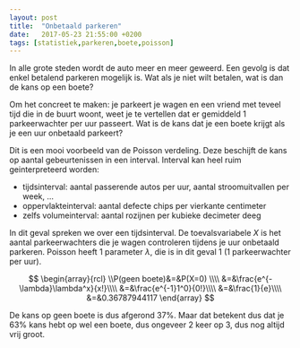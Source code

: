 ```yaml
---
layout: post
title:  "Onbetaald parkeren"
date:   2017-05-23 21:55:00 +0200
tags: [statistiek,parkeren,boete,poisson]
---
```

In alle grote steden wordt de auto meer en meer geweerd. Een gevolg is dat enkel betalend parkeren mogelijk is. Wat als je niet wilt betalen,
 wat is dan de kans op een boete?
 
Om het concreet te maken: je parkeert je wagen en een vriend met teveel tijd die in de buurt woont, weet je te vertellen dat er gemiddeld 1 
parkeerwachter per uur passeert. Wat is de kans dat je een boete krijgt als je een uur onbetaald parkeert?

Dit is een mooi voorbeeld van de Poisson verdeling. Deze beschijft de kans op aantal gebeurtenissen in een interval. Interval kan heel ruim
geinterpreteerd worden: 

* tijdsinterval: aantal passerende autos per uur, aantal stroomuitvallen per week, ... 
* oppervlakteinterval: aantal defecte chips per vierkante centimeter
* zelfs volumeinterval: aantal rozijnen per kubieke decimeter deeg

In dit geval spreken we over een tijdsinterval. De toevalsvariabele $X$ is het aantal parkeerwachters die je wagen controleren tijdens je uur onbetaald parkeren.
Poisson heeft 1 parameter $\lambda$, die is in dit geval 1 (1 parkeerwachter per uur).


$$
\begin{array}{rcl}
\\P(geen boete)&=&P(X=0) \\\\
&=&\frac{e^{-\lambda}\lambda^x}{x!}\\\\
&=&\frac{e^{-1}1^0}{0!}\\\\
&=&\frac{1}{e}\\\\
&=&0.36787944117
\end{array}
$$

De kans op geen boete is dus afgerond 37%. Maar dat betekent dus dat je 63% kans hebt op wel een boete, dus ongeveer 2 keer op 3, dus nog altijd vrij groot.
